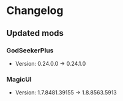 # Changelog


## Updated mods

### GodSeekerPlus

- Version: 0.24.0.0 -> 0.24.1.0

### MagicUI

- Version: 1.7.8481.39155 -> 1.8.8563.5913


